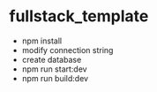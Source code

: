 # fullstack_template

- npm install
- modify connection string
- create database
- npm run start:dev
- npm run build:dev
